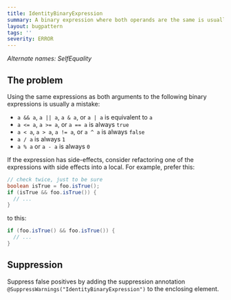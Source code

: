```yaml
---
title: IdentityBinaryExpression
summary: A binary expression where both operands are the same is usually incorrect.
layout: bugpattern
tags: ''
severity: ERROR
---
```


<!--
*** AUTO-GENERATED, DO NOT MODIFY ***
To make changes, edit the @BugPattern annotation or the explanation in docs/bugpattern.
-->


_Alternate names: SelfEquality_

## The problem
Using the same expressions as both arguments to the following binary expressions
is usually a mistake:

*   `a && a`, `a || a`, `a & a`, or `a | a` is equivalent to `a`
*   `a <= a`, `a >= a`, or `a == a` is always `true`
*   `a < a`, `a > a`, `a != a`, or `a ^ a` is always `false`
*   `a / a` is always `1`
*   `a % a` or `a - a` is always `0`

If the expression has side-effects, consider refactoring one of the expressions
with side effects into a local. For example, prefer this:

```java
// check twice, just to be sure
boolean isTrue = foo.isTrue();
if (isTrue && foo.isTrue()) {
  // ...
}
```

to this:

```java
if (foo.isTrue() && foo.isTrue()) {
  // ...
}
```

## Suppression
Suppress false positives by adding the suppression annotation `@SuppressWarnings("IdentityBinaryExpression")` to the enclosing element.

